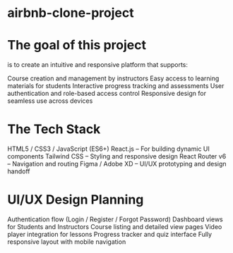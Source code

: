 # airbnb-clone-project

# The goal of this project

is to create an intuitive and responsive platform that supports:

Course creation and management by instructors
Easy access to learning materials for students
Interactive progress tracking and assessments
User authentication and role-based access control
Responsive design for seamless use across devices

# The  Tech Stack

HTML5 / CSS3 / JavaScript (ES6+)
React.js – For building dynamic UI components
Tailwind CSS – Styling and responsive design
React Router v6 – Navigation and routing
Figma / Adobe XD – UI/UX prototyping and design handoff

# UI/UX Design Planning

Authentication flow (Login / Register / Forgot Password)
Dashboard views for Students and Instructors
Course listing and detailed view pages
Video player integration for lessons
Progress tracker and quiz interface
Fully responsive layout with mobile navigation

